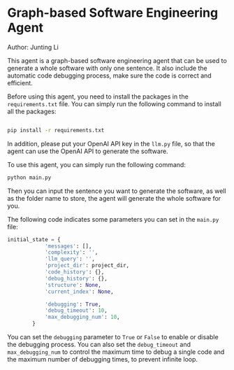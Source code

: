 # Graph-based Software Engineering Agent

Author: Junting Li

This agent is a graph-based software engineering agent that can be used to generate a whole software with only one sentence. It also include the automatic code debugging process, make sure the code is correct and efficient.

Before using this agent, you need to install the packages in the `requirements.txt` file. You can simply run the following command to install all the packages:

```bash

pip install -r requirements.txt

```

In addition, please put your OpenAI API key in the `llm.py` file, so that the agent can use the OpenAI API to generate the software.

To use this agent, you can simply run the following command:

```python
python main.py
```

Then you can input the sentence you want to generate the software, as well as the folder name to store, the agent will generate the whole software for you.

The following code indicates some parameters you can set in the `main.py` file:

```python
initial_state = {
            'messages': [],
            'complexity': '',
            'llm_query': '',
            'project_dir': project_dir,
            'code_history': {},
            'debug_history': {},
            'structure': None,
            'current_index': None,

            'debugging': True,
            'debug_timeout': 10,
            'max_debugging_num': 10,
        }
```

You can set the `debugging` parameter to `True` or `False` to enable or disable the debugging process. You can also set the `debug_timeout` and `max_debugging_num` to control the maximum time to debug a single code and the maximum number of debugging times, to prevent infinite loop.